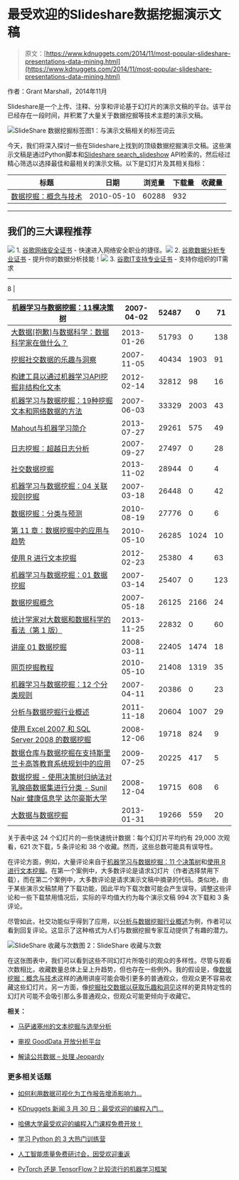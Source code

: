 # 最受欢迎的Slideshare数据挖掘演示文稿

> 原文：[https://www.kdnuggets.com/2014/11/most-popular-slideshare-presentations-data-mining.html](https://www.kdnuggets.com/2014/11/most-popular-slideshare-presentations-data-mining.html)

作者：Grant Marshall，2014年11月

Slideshare是一个上传、注释、分享和评论基于幻灯片的演示文稿的平台。该平台已经存在一段时间，并积累了大量关于数据挖掘等技术主题的演示文稿。

![SlideShare 数据挖掘标签](../Images/4a795d46f5b50ed2b5e2976ab9081a47.png)图1：与演示文稿相关的标签词云

今天，我们将深入探讨一些在Slideshare上找到的顶级数据挖掘演示文稿。这些演示文稿是通过Python脚本和[Slideshare search_slideshow](http://www.slideshare.net/developers/documentation#search_slideshows) API检索的，然后经过精心筛选以选择最佳和最相关的演示文稿。以下是幻灯片及其相关指标：

| 标题 | 日期 | 浏览量 | 下载量 | 收藏量 |
| --- | --- | --- | --- | --- |
| [数据挖掘：概念与技术](http://www.slideshare.net/Tommy96/data-mining-concepts-and-techniques-4036310) | 2010-05-10 | 60288 | 932 |

* * *

## 我们的三大课程推荐

![](../Images/0244c01ba9267c002ef39d4907e0b8fb.png) 1\. [谷歌网络安全证书](https://www.kdnuggets.com/google-cybersecurity) - 快速进入网络安全职业的捷径。![](../Images/e225c49c3c91745821c8c0368bf04711.png) 2\. [谷歌数据分析专业证书](https://www.kdnuggets.com/google-data-analytics) - 提升你的数据分析技能！![](../Images/0244c01ba9267c002ef39d4907e0b8fb.png) 3\. [谷歌IT支持专业证书](https://www.kdnuggets.com/google-itsupport) - 支持你组织的IT需求

* * *

8 |

| [机器学习与数据挖掘：11棵决策树](http://www.slideshare.net/pierluca.lanzi/machine-learning-and-data-mining-11-decision-trees) | 2007-04-02 | 52487 | 0 | 71 |
| --- | --- | --- | --- | --- |
| [大数据[抱歉]与数据科学：数据科学家在做什么？](http://www.slideshare.net/datasciencelondon/big-data-sorry-data-science-what-does-a-data-scientist-do) | 2013-01-26 | 51793 | 0 | 138 |
| [挖掘社交数据的乐趣与洞察](http://www.slideshare.net/adunne/mining-social-data-for-fun-and-insight) | 2007-11-05 | 40434 | 1903 | 91 |
| [构建工具以通过机器学习API挖掘非结构化文本](http://www.slideshare.net/ai-one/building-tools-to-data-mine-unstructured-text-using-a-machine-learning-api) | 2012-02-14 | 32812 | 98 | 16 |
| [机器学习与数据挖掘：19种挖掘文本和网络数据的方法](http://www.slideshare.net/pierluca.lanzi/machine-learning-and-data-mining-19-mining-text-and-web-data) | 2007-06-03 | 33329 | 2003 | 43 |
| [Mahout与机器学习简介](http://www.slideshare.net/VaradMeru/introduction-to-mahout-and-machine-learning) | 2013-07-27 | 29261 | 575 | 49 |
| [日志挖掘：超越日志分析](http://www.slideshare.net/anton_chuvakin/log-mining-beyond-log-analysis) | 2007-09-27 | 27497 | 0 | 28 |
| [社交数据挖掘](http://www.slideshare.net/maheshmeniya/sdm-final) | 2013-11-02 | 28944 | 0 | 4 |
| [机器学习与数据挖掘：04 关联规则挖掘](http://www.slideshare.net/pierluca.lanzi/machine-learning-and-data-mining-04-association-rule-mining-30967) | 2007-03-18 | 26448 | 0 | 42 |
| [数据挖掘：分类与预测](http://www.slideshare.net/dataminingtools/data-mining-classification-and-prediction) | 2010-08-19 | 27776 | 0 | 6 |
| [第 11 章：数据挖掘中的应用与趋势](http://www.slideshare.net/Tommy96/chapter-11-applications-and-trends-in-data-mining) | 2010-05-10 | 26285 | 1024 | 10 |
| [使用 R 进行文本挖掘](http://www.slideshare.net/whitish/textmining-with-r) | 2012-02-23 | 25380 | 4 | 63 |
| [机器学习与数据挖掘：01 数据挖掘](http://www.slideshare.net/pierluca.lanzi/machine-learning-and-data-mining-01-data-mining) | 2007-03-14 | 25407 | 0 | 123 |
| [数据挖掘概念](http://www.slideshare.net/huongcokho/data-mining-concepts) | 2007-05-18 | 26125 | 2166 | 24 |
| [统计学家对大数据和数据科学的看法（第 1 版）](http://www.slideshare.net/kuonen/a-statisticians-view-on-big-data-and-data-science) | 2013-11-25 | 22832 | 0 | 60 |
| [讲座 01 数据挖掘](http://www.slideshare.net/pierluca.lanzi/lecture-01-data-mining) | 2008-03-11 | 22405 | 1474 | 18 |
| [网页挖掘教程](http://www.slideshare.net/Tommy96/web-mining-tutorial) | 2010-05-10 | 21408 | 1319 | 35 |
| [机器学习与数据挖掘：12 个分类规则](http://www.slideshare.net/pierluca.lanzi/machine-learning-and-data-mining-12-classification-rules) | 2007-04-11 | 20386 | 0 | 23 |
| [分析与数据挖掘行业概述](http://www.slideshare.net/gpiatetskyshapiro/analytics-and-data-mining-industry-overview) | 2011-11-18 | 20604 | 1007 | 29 |
| [使用 Excel 2007 和 SQL Server 2008 的数据挖掘](http://www.slideshare.net/marktab/data-mining-with-excel-2007-and-sql-server-2008-presentation) | 2008-12-06 | 19718 | 824 | 9 |
| [数据仓库与数据挖掘在支持斯里兰卡高等教育系统规划中的应用](http://www.slideshare.net/wikramanayake/application-of-data-warehousing-data-mining-to-exploitation-for-supporting-the-planning-of-higher-education-system-in-sri-lanka) | 2009-07-25 | 20225 | 417 | 5 |
| [数据挖掘 - 使用决策树归纳法对乳腺癌数据集进行分类 - Sunil Nair 健康信息学 达尔豪斯大学](http://www.slideshare.net/snair/classification-of-breast-cancer-dataset-presentation) | 2008-12-04 | 19715 | 608 | 6 |
| [大数据与数据挖掘](http://www.slideshare.net/PeterCochrane/big-data-v-data-mining) | 2013-01-31 | 19266 | 559 | 20 |

关于表中这 24 个幻灯片的一些快速统计数据：每个幻灯片平均约有 29,000 次观看，621 次下载，5 条评论和 38 个收藏。然而，这些总数可能具有误导性。

在评论方面，例如，大量评论来自于[机器学习与数据挖掘：11 个决策树](http://www.slideshare.net/pierluca.lanzi/machine-learning-and-data-mining-11-decision-trees)和[使用 R 进行文本挖掘](http://www.slideshare.net/whitish/textmining-with-r)。在第一个案例中，大多数评论是请求幻灯片（作者选择禁用下载），而在第二个案例中，大多数评论是请求演示文稿中摘录的代码。类似地，由于某些演示文稿禁用了下载功能，因此平均下载次数可能会产生误导。调整这些评论和一些下载禁用情况后，实际的平均值大约为每个演示文稿 994 次下载和 3 条评论。

尽管如此，社交功能似乎得到了应用，以[分析与数据挖掘行业概述](http://www.slideshare.net/gpiatetskyshapiro/analytics-and-data-mining-industry-overview)为例，作者可以看到回复评论。这显示了这种格式为人们与数据挖掘专家互动提供了有趣的潜力。

![SlideShare 收藏与次数](../Images/47adb5c0bafb302f4dca780683d516f7.png)图 2：SlideShare 收藏与次数

在这张图表中，我们可以看到这些不同幻灯片所吸引的观众的多样性。尽管与观看次数相比，收藏数量总体上呈上升趋势，但也存在一些例外。我的假设是，像[数据挖掘：概念与技术](http://www.slideshare.net/Tommy96/data-mining-concepts-and-techniques-4036310)这样的通用讲座可能会吸引更多的普通观众，但观众更不容易收藏这些幻灯片。另一方面，像[挖掘社交数据以获取乐趣和洞见](http://www.slideshare.net/adunne/mining-social-data-for-fun-and-insight)这样的更具特定性的幻灯片可能不会吸引那么多普通观众，但观众可能更倾向于收藏它。

**相关：**

+   [马萨诸塞州的文本挖掘与选举分析](/2014/10/text-mining-election-analytics-massachusetts.html)

+   [审视 GoodData 开放分析平台](/2014/04/gooddata-open-analytics-platform.html)

+   [解读公共数据 – 处理 Jeopardy](/2014/10/trifacta-data-wrangling-jeopardy.html)

### 更多相关话题

+   [如何利用数据可视化为工作报告增添影响力…](https://www.kdnuggets.com/2022/08/data-visualization-add-impact-work-reports-presentations.html)

+   [KDnuggets 新闻 3 月 30 日：最受欢迎的编程入门…](https://www.kdnuggets.com/2022/n13.html)

+   [哈佛大学最受欢迎的编程入门课程免费开放！](https://www.kdnuggets.com/2022/03/popular-intro-programming-course-harvard-free.html)

+   [学习 Python 的 3 大热门训练营](https://www.kdnuggets.com/3-most-popular-bootcamps-to-learn-python)

+   [人工智能质量免费研讨会，因受欢迎重返](https://www.kdnuggets.com/2022/05/truera-free-workshop-ai-quality-back-popular-demand.html)

+   [PyTorch 还是 TensorFlow？比较流行的机器学习框架](https://www.kdnuggets.com/2022/02/packt-pytorch-tensorflow-comparing-popular-machine-learning-frameworks.html)
